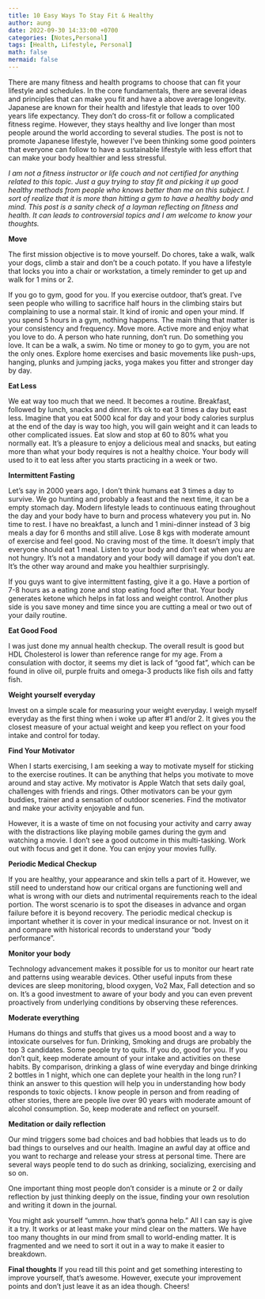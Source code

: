 ```yaml
---
title: 10 Easy Ways To Stay Fit & Healthy 
author: aung
date: 2022-09-30 14:33:00 +0700
categories: [Notes,Personal]
tags: [Health, Lifestyle, Personal]
math: false
mermaid: false
---
```


There are many fitness and health programs to choose that can fit your lifestyle and schedules. In the core fundamentals, there are several ideas and principles that can make you fit and have a above average longevity. Japanese are known for their health and lifestyle that leads to over 100 years life expectancy. They don’t do cross-fit or follow a complicated fitness regime. However, they stays healthy and live longer than most people around the world according to several studies.
The post is not to promote Japanese lifestyle, however I’ve been thinking some good pointers that everyone can follow to have a sustainable lifestyle with less effort that can make your body healthier and less stressful.

*I am not a fitness instructor or life couch and not certified for anything related to this topic. Just a guy trying to stay fit and picking it up good healthy methods from people who knows better than me on this subject. I sort of realize that it is more than hitting a gym to have a healthy body and mind. This post is a sanity check of a layman reflecting on fitness and health. It can leads to controversial topics and I am welcome to know your thoughts.*

**Move**

The first mission objective is to move yourself. Do chores, take a walk, walk your dogs, climb a stair and don’t be a couch potato. If you have a lifestyle that locks you into a chair or workstation, a timely reminder to get up and walk for 1 mins or 2. 

If you go to gym, good for you. If you exercise outdoor, that’s great. I’ve seen people who willing to sacrifice half hours in the climbing stairs but complaining to use a normal stair. It kind of ironic and open your mind. If you spend 5 hours in a gym, nothing happens. The main thing that matter is your consistency and frequency. Move more. Active more and enjoy what you love to do. A person who hate running, don’t run. Do something you love. It can be a walk, a swim. No time or money to go to gym, you are not the only ones. Explore home exercises and basic movements like push-ups, hanging, plunks and jumping jacks, yoga makes you fitter and stronger day by day. 

**Eat Less**

We eat way too much that we need. It becomes a routine. Breakfast, followed by lunch, snacks and dinner. It’s ok to eat 3 times a day but east less. Imagine that you eat 5000 kcal for day and your body calories surplus at the end of the day is way too high, you will gain weight and it can leads to other complicated issues. Eat slow and stop at 60 to 80% what you normally eat. It’s a pleasure to enjoy a delicious meal and snacks, but eating more than what your body requires is not a healthy choice. Your body will used to it to eat less after you starts practicing in a week or two. 

**Intermittent Fasting**

Let’s say in 2000 years ago, I don’t think humans eat 3 times a day to survive. We go hunting and probably a feast and the next time, it can be a empty stomach day. Modern lifestyle leads to continuous eating throughout the day and your body have to burn and process whatevery you put in. No time to rest. I  have no breakfast, a lunch and 1 mini-dinner instead of  3 big meals a day for 6 months and still alive.  Lose 8 kgs with moderate amount of exercise and feel good. No craving most of the time.  It doesn’t imply that everyone should eat 1 meal. Listen to your body and don’t eat when you are not hungry. It’s not a mandatory and your body will damage if you don’t eat. It’s the other way around and make you healthier surprisingly. 

If you guys want to give intermittent fasting, give it a go. Have a portion of 7-8 hours as a eating zone and stop eating food after that. Your body generates ketone which helps in fat loss and weight control. Another plus side is you save money and time since you are cutting a meal or two out of your daily routine.

**Eat Good Food**

I was just done my annual health checkup. The overall result is good but HDL Cholesterol is lower than reference range for my age. From a consulation with doctor, it seems my diet is lack of “good fat”, which can be found in olive oil, purple fruits and omega-3 products like fish oils and fatty fish.  

**Weight yourself everyday**

Invest on a simple scale for measuring your weight everyday. I weigh myself everyday as the first thing when i woke up after #1 and/or 2. It gives you the closest measure of your actual weight and keep you reflect on your food intake and control for today. 

**Find Your Motivator**

When I starts exercising, I am seeking a way to motivate myself for sticking to the exercise routines. It can be anything that helps you motivate to move around and stay active. My motivator is Apple Watch that sets daily goal, challenges with friends and rings. Other motivators can be your gym buddies, trainer and a sensation of outdoor sceneries. Find the motivator and make your activity enjoyable and fun. 

However, it is a waste of time on not focusing your activity and carry away with the distractions like playing mobile games during the gym and watching a movie. I don’t see a good outcome in this multi-tasking. Work out with focus and get it done. You can enjoy your movies fullly.

**Periodic Medical Checkup**

If you are healthy, your appearance and skin tells a part of it. However, we still need to understand how our critical organs are functioning well and what is wrong with our diets and nutrimental requirements reach to the ideal portion. The worst scenario is to spot the diseases in advance and organ failure before it is beyond recovery. The periodic medical checkup is important whether it is cover in your medical insurance or not. Invest on it and compare with historical records to understand your “body performance”. 

**Monitor your body**

Technology advancement makes it possible for us to monitor our heart rate and patterns using wearable devices. Other useful inputs from  these devices are sleep monitoring, blood oxygen, Vo2 Max, Fall detection and so on.  It’s a good investment to aware of your body and you can even prevent proactively from underlying conditions by observing these references.

**Moderate everything** 

Humans do things and stuffs that gives us a mood boost and a way to intoxicate ourselves for fun. Drinking, Smoking and drugs are probably the top 3 candidates. Some people try to quits. If you do, good for you. If you don’t quit, keep moderate amount of your intake and activities on these habits. By comparison, drinking a glass of wine everyday and binge drinking 2 bottles in 1 night, which one can deplete your health in the long run? I think an answer to this question will help you in understanding how body responds to toxic objects. I know people in person and from reading of other stories, there are people live over 90 years with moderate amount of alcohol consumption.  So, keep moderate and reflect on yourself. 

**Meditation or daily reflection**

Our mind triggers some bad choices and bad hobbies that leads us to do bad things to ourselves and our health. Imagine an awful day at office and  you want to recharge and release your stress at personal time. There are several ways people tend to do such as drinking, socializing, exercising and so on. 

One important thing most people don’t consider is a minute or 2 or daily reflection by just thinking deeply on the issue, finding your own resolution and writing it down in the journal. 

You might ask yourself “ummn..how that’s gonna help.” All I can say is give it a try. It works or at least make your mind clear on the matters. We have too many thoughts in our mind from small to world-ending matter. It is fragmented and we need to sort it out in a way to make it easier to breakdown. 

**Final thoughts**
If you read till this point and get something interesting to improve yourself, that’s awesome. However, execute your improvement points and don’t just leave it as an idea though. Cheers!